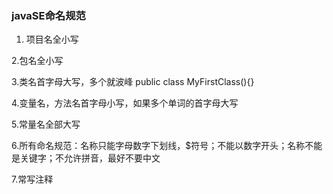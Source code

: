 ### javaSE命名规范
1. 项目名全小写

2.包名全小写

3.类名首字母大写，多个就波峰  public  class MyFirstClass(){}

4.变量名，方法名首字母小写，如果多个单词的首字母大写

5.常量名全部大写

6.所有命名规范：名称只能字母数字下划线，$符号；不能以数字开头；名称不能是关键字；不允许拼音，最好不要中文

7.常写注释
